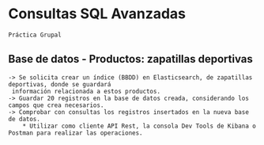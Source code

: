 # Consultas SQL Avanzadas
    Práctica Grupal
## Base de datos - Productos: zapatillas deportivas
    -> Se solicita crear un índice (BBDD) en Elasticsearch, de zapatillas deportivas, donde se guardará
     información relacionada a estos productos.
    -> Guardar 20 registros en la base de datos creada, considerando los campos que crea necesarios.
    -> Comprobar con consultas los registros insertados en la nueva base de datos.
        * Utilizar como cliente API Rest, la consola Dev Tools de Kibana o Postman para realizar las operaciones.